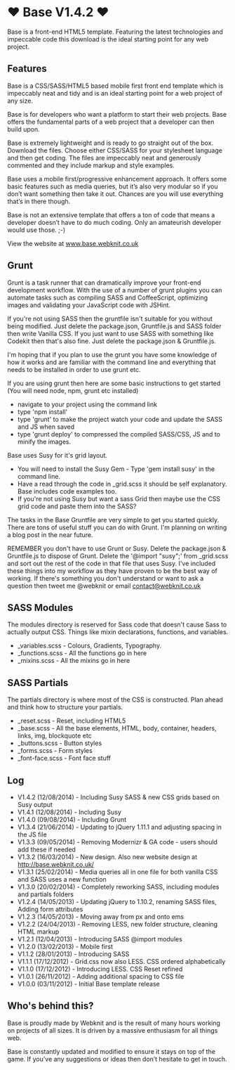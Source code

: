 ♥ Base V1.4.2 ♥ 
===============

Base is a front-end HTML5 template. Featuring the latest technologies and impeccable code this download is the ideal starting point for any web project.


Features
--------

Base is a CSS/SASS/HTML5 based mobile first front end template which is impeccably neat and tidy and is an ideal starting point for a web project of any size.

Base is for developers who want a platform to start their web projects. Base offers the fundamental parts of a web project that a developer can then build upon.

Base is extremely lightweight and is ready to go straight out of the box. Download the files. Choose either CSS/SASS for your stylesheet language and then get coding. The files are impeccably neat and generously commented and they include markup and style examples.

Base uses a mobile first/progressive enhancement approach. It offers some basic features such as media queries, but it’s also very modular so if you don’t want something then take it out. Chances are you will use everything that’s in there though.

Base is not an extensive template that offers a ton of code that means a developer doesn’t have to do much coding. Only an amateurish developer would use those. ;-) 

View the website at www.base.webknit.co.uk


Grunt
--------

Grunt is a task runner that can dramatically improve your front-end development workflow. With the use of a number of grunt plugins you can automate tasks such as compiling SASS and CoffeeScript, optimizing images and validating your JavaScript code with JSHint.

If you're not using SASS then the gruntfile isn't suitable for you without being modified. Just delete the package.json, Gruntfile.js and SASS folder then write Vanilla CSS.
If you just want to use SASS with something like Codekit then that's also fine. Just delete the package.json & Gruntfile.js. 

I'm hoping that if you plan to use the grunt you have some knowledge of how it works and are familiar with the command line and everything that needs to be installed in order to use grunt etc.
 
If you are using grunt then here are some basic instructions to get started (You will need node, npm, grunt etc installed)
- navigate to your project using the command link
- type 'npm install'
- type 'grunt' to make the project watch your code and update the SASS and JS when saved
- type 'grunt deploy' to compressed the compiled SASS/CSS, JS and to minify the images.

Base uses Susy for it's grid layout.
- You will need to install the Susy Gem - Type 'gem install susy' in the command line.
- Have a read through the code in _grid.scss it should be self explanatory. Base includes code examples too.
- If you're not using Susy but want a sass Grid then maybe use the CSS grid code and paste them into the SASS?

The tasks in the Base Gruntfile are very simple to get you started quickly. 
There are tons of useful stuff you can do with Grunt. I'm planning on writing a blog post in the near future.

REMEMBER you don't have to use Grunt or Susy. 
Delete the package.json & Gruntfile.js to dispose of Grunt.
Delete the '@import "susy";' from _grid.scss and sort out the rest of the code in that file that uses Susy.
I've included these things into my workflow as they have proven to be the best way of working. 
If there's something you don't understand or want to ask a question then tweet me @webknit or email contact@webknit.co.uk


SASS Modules
-------------

The modules directory is reserved for Sass code that doesn't cause Sass to actually output CSS. Things like mixin declarations, functions, and variables.

- _variables.scss - Colours, Gradients, Typography.
- _functions.scss - All the functions go in here
- _mixins.scss - All the mixins go in here


SASS Partials
-------------

The partials directory is where most of the CSS is constructed. Plan ahead and think how to structure your partials.

- _reset.scss - Reset, including HTML5
- _base.scss - All the base elements, HTML, body, container, headers, links, img, blockquote etc
- _buttons.scss - Button styles
- _forms.scss - Form styles
- _font-face.scss - Font face stuff


Log
---

- V1.4.2 (12/08/2014) - Including Susy SASS & new CSS grids based on Susy output
- V1.4.1 (12/08/2014) - Including Susy
- V1.4.0 (09/08/2014) - Including Grunt
- V1.3.4 (21/06/2014) - Updating to jQuery 1.11.1 and adjusting spacing in the JS file
- V1.3.3 (09/05/2014) - Removing Modernizr & GA code - users should add these if needed
- V1.3.2 (16/03/2014) - New design. Also new website design at http://base.webknit.co.uk/
- V1.3.1 (25/02/2014) - Media queries all in one file for both vanilla CSS and SASS uses a new function
- V1.3.0 (20/02/2014) - Completely reworking SASS, including modules and partials folders
- V1.2.4 (14/05/2013) - Updating jQuery to 1.10.2, renaming SASS files, Adding form attributes
- V1.2.3 (14/05/2013) - Moving away from px and onto ems
- V1.2.2 (24/04/2013) - Removing LESS, new folder structure, cleaning HTML markup
- V1.2.1 (12/04/2013) - Introducing SASS @import modules
- V1.2.0 (13/02/2013) - Mobile first
- V1.1.2 (28/01/2013) - Introducing SASS
- V1.1.1 (17/12/2012) - Grid.css now also LESS. CSS ordered alphabetically
- V1.1.0 (17/12/2012) - Introducing LESS. CSS Reset refined
- V1.0.1 (26/11/2012) - Adding additional spacing to CSS file
- V1.0.0 (03/11/2012) - Initial Base template release


Who's behind this?
-------------

Base is proudly made by Webknit and is the result of many hours working on projects of all sizes. It is driven by a massive enthusiasm for all things web.

Base is constantly updated and modified to ensure it stays on top of the game. If you’ve any suggestions or ideas then don’t hesitate to get in touch. 

